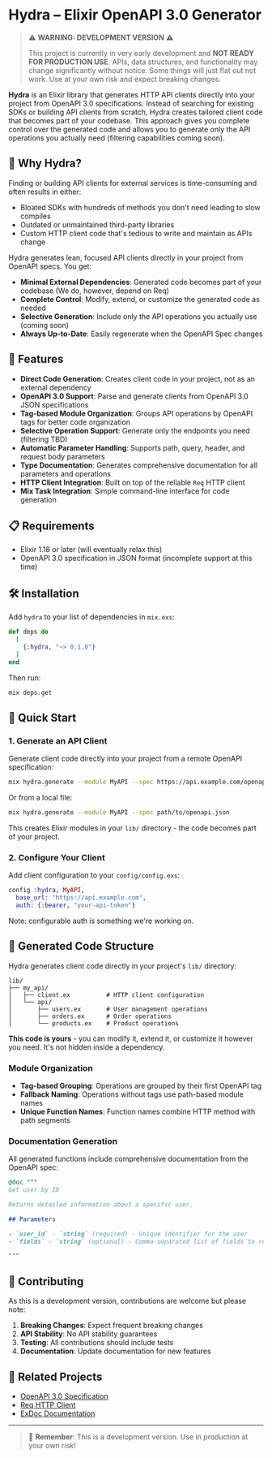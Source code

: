 # Hydra – Elixir OpenAPI 3.0 Generator

> ⚠️ **WARNING: DEVELOPMENT VERSION** ⚠️
>
> This project is currently in very early development and **NOT READY FOR PRODUCTION USE**.
> APIs, data structures, and functionality may change significantly without notice.
> Some things will just flat out not work.
> Use at your own risk and expect breaking changes.

**Hydra** is an Elixir library that generates HTTP API clients directly into your project from OpenAPI 3.0 specifications. Instead of searching for existing SDKs or building API clients from scratch, Hydra creates tailored client code that becomes part of your codebase. This approach gives you complete control over the generated code and allows you to generate only the API operations you actually need (filtering capabilities coming soon).

## 🎯 Why Hydra?

Finding or building API clients for external services is time-consuming and often results in either:

- Bloated SDKs with hundreds of methods you don't need leading to slow compiles
- Outdated or unmaintained third-party libraries
- Custom HTTP client code that's tedious to write and maintain as APIs change

Hydra generates lean, focused API clients directly in your project from OpenAPI specs. You get:

- **Minimal External Dependencies**: Generated code becomes part of your codebase (We do, however, depend on Req)
- **Complete Control**: Modify, extend, or customize the generated code as needed
- **Selective Generation**: Include only the API operations you actually use (coming soon)
- **Always Up-to-Date**: Easily regenerate when the OpenAPI Spec changes

## 🚀 Features

- **Direct Code Generation**: Creates client code in your project, not as an external dependency
- **OpenAPI 3.0 Support**: Parse and generate clients from OpenAPI 3.0 JSON specifications
- **Tag-based Module Organization**: Groups API operations by OpenAPI tags for better code organization
- **Selective Operation Support**: Generate only the endpoints you need (filtering TBD)
- **Automatic Parameter Handling**: Supports path, query, header, and request body parameters
- **Type Documentation**: Generates comprehensive documentation for all parameters and operations
- **HTTP Client Integration**: Built on top of the reliable `Req` HTTP client
- **Mix Task Integration**: Simple command-line interface for code generation

## 📋 Requirements

- Elixir 1.18 or later (will eventually relax this)
- OpenAPI 3.0 specification in JSON format (incomplete support at this time)

## 🛠 Installation

Add `hydra` to your list of dependencies in `mix.exs`:

```elixir
def deps do
  [
    {:hydra, "~> 0.1.0"}
  ]
end
```

Then run:

```bash
mix deps.get
```

## 🎯 Quick Start

### 1. Generate an API Client

Generate client code directly into your project from a remote OpenAPI specification:

```bash
mix hydra.generate --module MyAPI --spec https://api.example.com/openapi.json
```

Or from a local file:

```bash
mix hydra.generate --module MyAPI --spec path/to/openapi.json
```

This creates Elixir modules in your `lib/` directory - the code becomes part of your project.

### 2. Configure Your Client

Add client configuration to your `config/config.exs`:

```elixir
config :hydra, MyAPI,
  base_url: "https://api.example.com",
  auth: {:bearer, "your-api-token"}
```

Note: configurable auth is something we're working on.

## 📁 Generated Code Structure

Hydra generates client code directly in your project's `lib/` directory:

```
lib/
├── my_api/
│   ├── client.ex          # HTTP client configuration
│   └── api/
│       ├── users.ex       # User management operations
│       ├── orders.ex      # Order operations
│       └── products.ex    # Product operations
```

**This code is yours** - you can modify it, extend it, or customize it however you need. It's not hidden inside a
dependency.

### Module Organization

- **Tag-based Grouping**: Operations are grouped by their first OpenAPI tag
- **Fallback Naming**: Operations without tags use path-based module names
- **Unique Function Names**: Function names combine HTTP method with path segments

### Documentation Generation

All generated functions include comprehensive documentation from the OpenAPI spec:

```elixir
@doc """
Get user by ID

Returns detailed information about a specific user.

## Parameters

- `user_id` - `string` (required) - Unique identifier for the user
- `fields` - `string` (optional) - Comma-separated list of fields to return

"""
```

## 🤝 Contributing

As this is a development version, contributions are welcome but please note:

1. **Breaking Changes**: Expect frequent breaking changes
2. **API Stability**: No API stability guarantees
3. **Testing**: All contributions should include tests
4. **Documentation**: Update documentation for new features

## 🔗 Related Projects

- [OpenAPI 3.0 Specification](https://swagger.io/specification/)
- [Req HTTP Client](https://github.com/wojtekmach/req)
- [ExDoc Documentation](https://github.com/elixir-lang/ex_doc)

---

> 🚧 **Remember**: This is a development version. Use in production at your own risk!
